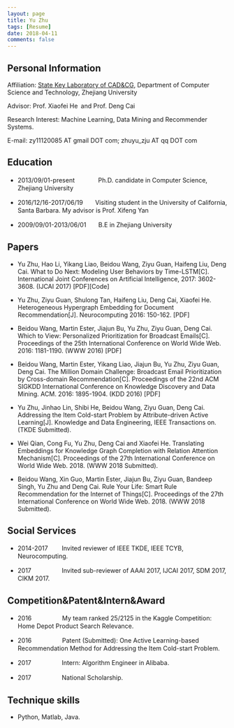 ```yaml
---
layout: page
title: Yu Zhu
tags: [Resume]
date: 2018-04-11
comments: false
---
```

## Personal Information

Affiliation: <a href="http://www.cad.zju.edu.cn/">State Key Laboratory of CAD&CG</a>, Department of Computer Science and Technology, Zhejiang University  
  
Advisor: Prof. Xiaofei He and Prof. Deng Cai  
  
Research Interest: Machine Learning, Data Mining and Recommender Systems.  
  
E-mail: zy11120085 AT gmail DOT com; zhuyu_zju AT qq DOT com
  
  
## Education

* 2013/09/01-present　　　&nbsp;&nbsp;&nbsp;Ph.D. candidate in Computer Science, Zhejiang University  

* 2016/12/16-2017/06/19　　Visiting student in the University of California, Santa Barbara. My advisor is Prof. Xifeng Yan  

* 2009/09/01-2013/06/01　　B.E in Zhejiang University  
  
  
## Papers

* Yu Zhu, Hao Li, Yikang Liao, Beidou Wang, Ziyu Guan, Haifeng Liu, Deng Cai. What to Do Next: Modeling User Behaviors by Time-LSTM[C]. International Joint Conferences on Artificial Intelligence, 2017: 3602-3608. (IJCAI 2017) [PDF][Code]  

* Yu Zhu, Ziyu Guan, Shulong Tan, Haifeng Liu, Deng Cai, Xiaofei He. Heterogeneous Hypergraph Embedding for Document Recommendation[J]. Neurocomputing 2016: 150-162. [PDF]  

* Beidou Wang, Martin Ester, Jiajun Bu, Yu Zhu, Ziyu Guan, Deng Cai. Which to View: Personalized Prioritization for Broadcast Emails[C]. Proceedings of the 25th International Conference on World Wide Web. 2016: 1181-1190. (WWW 2016) [PDF]  

* Beidou Wang, Martin Ester, Yikang Liao, Jiajun Bu, Yu Zhu, Ziyu Guan, Deng Cai. The Million Domain Challenge: Broadcast Email Prioritization by Cross-domain Recommendation[C]. Proceedings of the 22nd ACM SIGKDD International Conference on Knowledge Discovery and Data Mining. ACM. 2016: 1895-1904. (KDD 2016) [PDF]  

* Yu Zhu, Jinhao Lin, Shibi He, Beidou Wang, Ziyu Guan, Deng Cai. Addressing the Item Cold-start Problem by Attribute-driven Active Learning[J]. Knowledge and Data Engineering, IEEE Transactions on. (TKDE Submitted).  

* Wei Qian, Cong Fu, Yu Zhu, Deng Cai and Xiaofei He. Translating Embeddings for Knowledge Graph Completion with Relation Attention Mechanism[C]. Proceedings of the 27th International Conference on World Wide Web. 2018. (WWW 2018 Submitted).  
  
* Beidou Wang, Xin Guo, Martin Ester, Jiajun Bu, Ziyu Guan, Bandeep Singh, Yu Zhu and Deng Cai. Rule Your Life: Smart Rule Recommendation for the Internet of Things[C]. Proceedings of the 27th International Conference on World Wide Web. 2018. (WWW 2018 Submitted).  
  
  
## Social Services
  
* 2014-2017　　&nbsp;Invited reviewer of IEEE TKDE, IEEE TCYB, Neurocomputing.  
  
* 2017　　　　　Invited sub-reviewer of AAAI 2017, IJCAI 2017, SDM 2017, CIKM 2017.  
  
## Competition&Patent&Intern&Award
  
* 2016　　　　　My team ranked 25/2125 in the Kaggle Competition: Home Depot Product Search Relevance.  
  
* 2016　　　　　Patent (Submitted): One Active Learning-based Recommendation Method for Addressing the Item Cold-start Problem.  
  
* 2017　　　　　Intern: Algorithm Engineer in Alibaba.  
  
* 2017　　　　　National Scholarship.  
  
  
## Technique skills
  
* Python, Matlab, Java.
